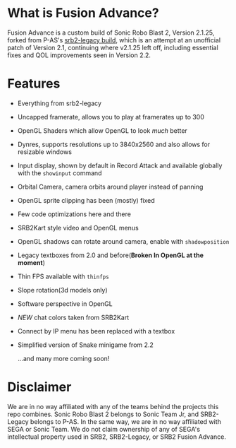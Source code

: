 # What is Fusion Advance?

Fusion Advance is a custom build of Sonic Robo Blast 2, Version 2.1.25, forked from P-AS's [srb2-legacy build](https://github.com/P-AS/srb2-legacy), which is an attempt at an unofficial patch of Version 2.1, continuing where v2.1.25 left off, including essential fixes and QOL improvements seen in Version 2.2.

# Features 
* Everything from srb2-legacy
* Uncapped framerate, allows you to play at framerates up to 300
* OpenGL Shaders which allow OpenGL to look *much* better
* Dynres, supports resolutions up to 3840x2560 and also allows for resizable windows
* Input display, shown by default in Record Attack and available globally with the `showinput` command
* Orbital Camera, camera orbits around player instead of panning
* OpenGL sprite clipping has been (mostly) fixed
* Few code optimizations here and there
* SRB2Kart style video and OpenGL menus
* OpenGL shadows can rotate around camera, enable with `shadowposition`
* Legacy textboxes from 2.0 and before(**Broken In OpenGL at the moment**)
* Thin FPS available with `thinfps`
* Slope rotation(3d models only)
* Software perspective in OpenGL
* *NEW* chat colors taken from SRB2Kart
* Connect by IP menu has been replaced with a textbox
* Simplified version of Snake minigame from 2.2

  ...and many more coming soon!

# Disclaimer

We are in no way affiliated with any of the teams behind the projects this repo combines. Sonic Robo Blast 2 belongs to Sonic Team Jr, and SRB2-Legacy belongs to P-AS. In the same way, we are in no way affiliated with SEGA or Sonic Team. We do not claim ownership of any of SEGA's intellectual property used in SRB2, SRB2-Legacy, or SRB2 Fusion Advance.
